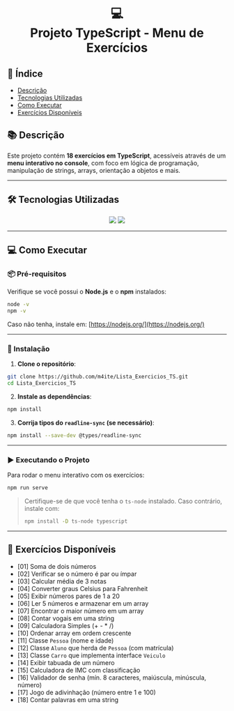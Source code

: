 <h1 align="center">
    💻<br>Projeto TypeScript - Menu de Exercícios
</h1>

## 📑 Índice

- [Descrição](#descricao)
- [Tecnologias Utilizadas](#tecnologias)
- [Como Executar](#como-executar)
- [Exercícios Disponíveis](#exercicios)

<a name="descricao"></a>
## 📚 Descrição

Este projeto contém **18 exercícios em TypeScript**, acessíveis através de um **menu interativo no console**, com foco em lógica de programação, manipulação de strings, arrays, orientação a objetos e mais.

---

<a name="tecnologias"></a>
## 🛠 Tecnologias Utilizadas

<p align="center">
  <img src="https://img.shields.io/badge/TypeScript-007ACC?style=for-the-badge&logo=typescript&logoColor=white" />
  <img src="https://img.shields.io/badge/node.js-339933?style=for-the-badge&logo=node.js&logoColor=white" />
</p>

---

<a name="como-executar"></a>
## 💻 Como Executar

### 📦 Pré-requisitos

Verifique se você possui o **Node.js** e o **npm** instalados:

```bash
node -v
npm -v
```

Caso não tenha, instale em: [https://nodejs.org/](https://nodejs.org/)

---

### 🧰 Instalação

1. **Clone o repositório**:

```bash
git clone https://github.com/m4ite/Lista_Exercicios_TS.git
cd Lista_Exercicios_TS
```

2. **Instale as dependências**:

```bash
npm install
```

3. **Corrija tipos do `readline-sync` (se necessário)**:

```bash
npm install --save-dev @types/readline-sync
```

---

### ▶️ Executando o Projeto

Para rodar o menu interativo com os exercícios:

```bash
npm run serve
```

> Certifique-se de que você tenha o `ts-node` instalado. Caso contrário, instale com:
> 
> ```bash
> npm install -D ts-node typescript
> ```

---

<a name="exercicios"></a>
## 🚧 Exercícios Disponíveis

- [01] Soma de dois números
- [02] Verificar se o número é par ou ímpar
- [03] Calcular média de 3 notas
- [04] Converter graus Celsius para Fahrenheit
- [05] Exibir números pares de 1 a 20
- [06] Ler 5 números e armazenar em um array
- [07] Encontrar o maior número em um array
- [08] Contar vogais em uma string
- [09] Calculadora Simples (+ - * /)
- [10] Ordenar array em ordem crescente
- [11] Classe `Pessoa` (nome e idade)
- [12] Classe `Aluno` que herda de `Pessoa` (com matrícula)
- [13] Classe `Carro` que implementa interface `Veiculo`
- [14] Exibir tabuada de um número
- [15] Calculadora de IMC com classificação
- [16] Validador de senha (mín. 8 caracteres, maiúscula, minúscula, número)
- [17] Jogo de adivinhação (número entre 1 e 100)
- [18] Contar palavras em uma string
